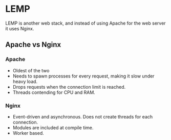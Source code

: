 # LEMP

LEMP is another web stack, and instead of using Apache for the web server it uses Nginx.

## Apache vs Nginx

### Apache

- Oldest of the two
- Needs to spawn processes for every request, making it slow under heavy load.
- Drops requests when the connection limit is reached.
- Threads contending for CPU and RAM.

### Nginx

- Event-driven and asynchronous. Does not create threads for each connection.
- Modules are included at compile time.
- Worker based.
